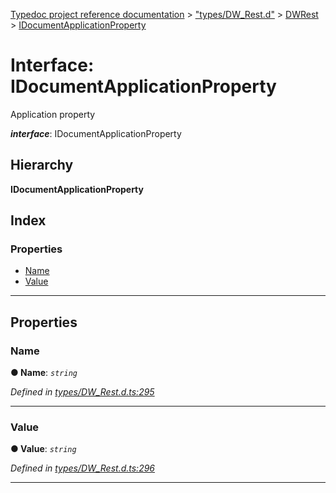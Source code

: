 [Typedoc project reference documentation](../README.md) > ["types/DW_Rest.d"](../modules/_types_dw_rest_d_.md) > [DWRest](../modules/_types_dw_rest_d_.dwrest.md) > [IDocumentApplicationProperty](../interfaces/_types_dw_rest_d_.dwrest.idocumentapplicationproperty.md)

# Interface: IDocumentApplicationProperty

Application property

*__interface__*: IDocumentApplicationProperty

## Hierarchy

**IDocumentApplicationProperty**

## Index

### Properties

* [Name](_types_dw_rest_d_.dwrest.idocumentapplicationproperty.md#name)
* [Value](_types_dw_rest_d_.dwrest.idocumentapplicationproperty.md#value)

---

## Properties

<a id="name"></a>

###  Name

**● Name**: *`string`*

*Defined in [types/DW_Rest.d.ts:295](https://github.com/DocuWare/REST-Sample-TS/blob/22cf36b/src/types/DW_Rest.d.ts#L295)*

___
<a id="value"></a>

###  Value

**● Value**: *`string`*

*Defined in [types/DW_Rest.d.ts:296](https://github.com/DocuWare/REST-Sample-TS/blob/22cf36b/src/types/DW_Rest.d.ts#L296)*

___

